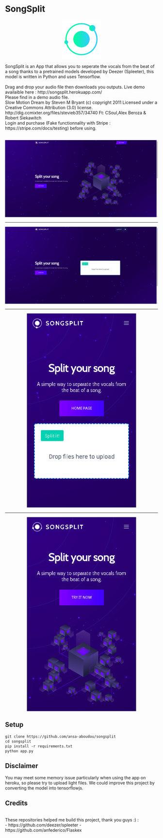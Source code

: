 # SongSplit
<p align="center"><img src="https://github.com/ansa-aboudou/songsplit/blob/master/media/logo.png" width="128px"><p>
SongSplit is an App that allows you to seperate the vocals from the beat of a song thanks to a pretrained models developed by Deezer (Spleeter), this model is written in Python and uses Tensorflow.<br><br>
Drag and drop your audio file then downloads you outputs.
Live demo availaible here : http://songsplit.herokuapp.com/<br>
Please find in a demo audio file.<br>
Slow Motion Dream by Steven M Bryant (c) copyright 2011 Licensed under a Creative Commons Attribution (3.0) license. http://dig.ccmixter.org/files/stevieb357/34740 Ft: CSoul,Alex Beroza & Robert Siekawitch<br>
Login and purchase (Fake functionnality with Stripe : https://stripe.com/docs/testing) before using.<br>
<br>
<p align="center"><img src="https://raw.githubusercontent.com/ansa-aboudou/songsplit/master/media/landing.jpg"><p>
<hr>
<p align="center"><img src="https://raw.githubusercontent.com/ansa-aboudou/songsplit/master/media/home.jpg"><p>
<hr>
<p align="center"><img src="https://raw.githubusercontent.com/ansa-aboudou/songsplit/master/media/landing_mobile.jpg"><p>
<hr>
<p align="center"><img src="https://raw.githubusercontent.com/ansa-aboudou/songsplit/master/media/home_mobile.jpg"><p>

## Setup
```
git clone https://github.com/ansa-aboudou/songsplit
cd songsplit
pip install -r requirements.txt
python app.py
```

## Disclaimer
You may meet some memory issue particularly when using the app on heroku, so please try to upload light files.
We could improve this project by converting the model into tensorflowjs.

## Credits
<br>
These repositories helped me build this project, thank you guys :) :<br>
- https://github.com/deezer/spleeter
- https://github.com/anfederico/Flaskex